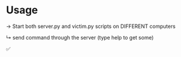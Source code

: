 # Usage

→ Start both server.py and victim.py scripts on DIFFERENT computers

↳ send command through the server (type help to get some)

✅

